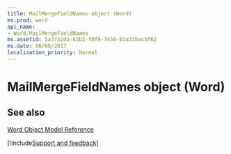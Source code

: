 ```yaml
---
title: MailMergeFieldNames object (Word)
ms.prod: word
api_name:
- Word.MailMergeFieldNames
ms.assetid: 5a3752da-63b2-f0f9-7456-01a31bac5f62
ms.date: 06/08/2017
localization_priority: Normal
---
```



# MailMergeFieldNames object (Word)




## See also


[Word Object Model Reference](overview/Word/object-model.md)

[!include[Support and feedback](~/includes/feedback-boilerplate.md)]